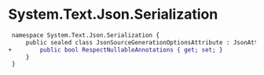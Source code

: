 # System.Text.Json.Serialization

``` diff
 namespace System.Text.Json.Serialization {
     public sealed class JsonSourceGenerationOptionsAttribute : JsonAttribute {
+        public bool RespectNullableAnnotations { get; set; }
     }
 }
```
